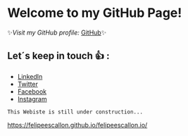 <!--
**https://felipeescallon.github.io/felipeescallon.io/** is a ✨ _special_ ✨ GitHub Page because its `index.md` (this file) offers the chance to modify your website hosted by GitHub via markdown.

Here are some ideas to get you started:

You can use the [editor on GitHub](https://github.com/felipeescallon/felipeescallon.io/edit/gh-pages/index.md) to maintain and preview the content for your website in Markdown files.

Whenever you commit to this repository, GitHub Pages will run [Jekyll](https://jekyllrb.com/) to rebuild the pages in your site, from the content in your Markdown files.

### Markdown

Markdown is a lightweight and easy-to-use syntax for styling your writing. It includes conventions for

```markdown
Syntax highlighted code block

# Header 1
## Header 2
### Header 3

- Bulleted
- List

1. Numbered
2. List

**Bold** and _Italic_ and `Code` text

[Link](url) and ![Image](src)
```

For more details see [GitHub Flavored Markdown](https://guides.github.com/features/mastering-markdown/).

### Jekyll Themes

Your Pages site will use the layout and styles from the Jekyll theme you have selected in your [repository settings](https://github.com/felipeescallon/felipeescallon.io/settings/pages). The name of this theme is saved in the Jekyll `_config.yml` configuration file.

### Support or Contact

Having trouble with Pages? Check out our [documentation](https://docs.github.com/categories/github-pages-basics/) or [contact support](https://support.github.com/contact) and we’ll help you sort it out.
-->
# Welcome to my GitHub Page!

✨_Visit my GitHub profile:_ [GitHub](https://github.com/felipeescallon)✨


## Let´s keep in touch :+1: :

- [LinkedIn](https://www.linkedin.com/in/andres-felipe-escallon-portilla/?locale=en_US)
- [Twitter](https://twitter.com/felipeescallon)
- [Facebook](http://facebook.com/felipeescallon)
- [Instagram](https://www.instagram.com/felipeescallon/)

```
This Webiste is still under construction...
```
https://felipeescallon.github.io/felipeescallon.io/

